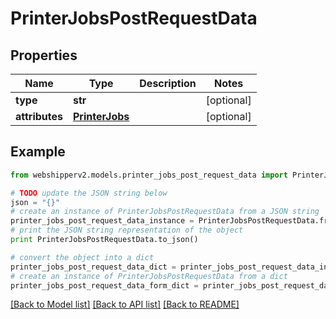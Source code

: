 # PrinterJobsPostRequestData


## Properties
Name | Type | Description | Notes
------------ | ------------- | ------------- | -------------
**type** | **str** |  | [optional] 
**attributes** | [**PrinterJobs**](PrinterJobs.md) |  | [optional] 

## Example

```python
from webshipperv2.models.printer_jobs_post_request_data import PrinterJobsPostRequestData

# TODO update the JSON string below
json = "{}"
# create an instance of PrinterJobsPostRequestData from a JSON string
printer_jobs_post_request_data_instance = PrinterJobsPostRequestData.from_json(json)
# print the JSON string representation of the object
print PrinterJobsPostRequestData.to_json()

# convert the object into a dict
printer_jobs_post_request_data_dict = printer_jobs_post_request_data_instance.to_dict()
# create an instance of PrinterJobsPostRequestData from a dict
printer_jobs_post_request_data_form_dict = printer_jobs_post_request_data.from_dict(printer_jobs_post_request_data_dict)
```
[[Back to Model list]](../README.md#documentation-for-models) [[Back to API list]](../README.md#documentation-for-api-endpoints) [[Back to README]](../README.md)


